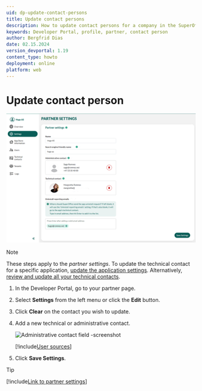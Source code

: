 ```yaml
---
uid: dp-update-contact-persons
title: Update contact persons
description: How to update contact persons for a company in the SuperOffice Developer Portal.
keywords: Developer Portal, profile, partner, contact person
author: Bergfrid Dias
date: 02.15.2024
version_devportal: 1.19
content_type: howto
deployment: online
platform: web
---
```


# Update contact person

![Partner settings -screenshot][img1]

> [!NOTE]
> These steps apply to the *partner settings*. To update the technical contact for a specific application, [update the application settings][1]. Alternatively, [review and update all your technical contacts][2].

1. In the Developer Portal, go to your partner page.

2. Select **Settings** from the left menu or click the **Edit** button.

3. Click **Clear** on the contact you wish to update.

4. Add a new technical or administrative contact.

    ![Administrative contact field -screenshot][img2]

    [!include[User sources](../partner/includes/note-users-collection.md)]

5. Click **Save Settings**.

<!-- markdownlint-disable DOCSMD007 -->
> [!TIP]
[!include[Link to partner settings](../includes/see-partner-settings.md)]
<!-- markdownlint-restore -->

<!-- Referenced links -->
[1]: update-app.md
[2]: ../partner/manage-technical-contacts.md

<!-- Referenced images -->
[img1]: ../partner/media/partner-settings.png
[img2]: media/select-contact.png
